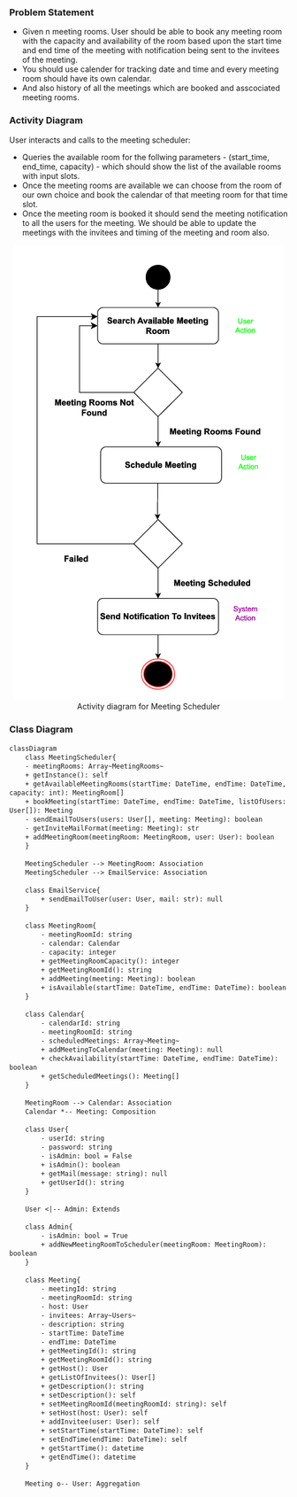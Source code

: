 <h3> Problem Statement </h3>
    <p>
        <ul>
            <li>
                Given n meeting rooms. User should be able to book any meeting room with the capacity and availability of the room  based upon the start time and end time of the meeting with notification being sent to the invitees of the meeting.
            </li>
            <li>
                You should use calender for tracking date and time and every meeting room should have its own calendar.
            </li>
            <li> 
                And also history of all the meetings which are booked and asscociated meeting rooms. 
            </li>
        </ul>
    </p>

<h3> Activity Diagram </h3>
    <p> User interacts and calls to the meeting scheduler: 
            <ul>
                <li>
                 Queries the available room for the follwing parameters - (start_time, end_time,  capacity) - which should show the list of the available rooms with input slots. 
                </li>
                <li>             
                    Once the meeting rooms are available we can choose from the room of our own choice and book the calendar of that meeting room for that time slot. 
                </li>
                <li>
                    Once the meeting room is booked it should send the meeting notification to all the users for the meeting. We should be able to update the meetings with the invitees and timing of the meeting and room also.
                </li>
            </ul>
    </p>
    <p align="center">
        <img src="/MeetingScheduler/docs/activity_diagram.png" alt="Activity Diagram">
            <br />
        Activity diagram for Meeting Scheduler
    </p>

<h3> Class Diagram </h3>

```mermaid
classDiagram
    class MeetingScheduler{
    - meetingRooms: Array~MeetingRooms~
    + getInstance(): self
    + getAvailableMeetingRooms(startTime: DateTime, endTime: DateTime, capacity: int): MeetingRoom[]
    + bookMeeting(startTime: DateTime, endTime: DateTime, listOfUsers: User[]): Meeting
    - sendEmailToUsers(users: User[], meeting: Meeting): boolean
    - getInviteMailFormat(meeting: Meeting): str
    + addMeetingRoom(meetingRoom: MeetingRoom, user: User): boolean
    }

    MeetingScheduler --> MeetingRoom: Association 
    MeetingScheduler --> EmailService: Association

    class EmailService{
        + sendEmailToUser(user: User, mail: str): null
    }

    class MeetingRoom{
        - meetingRoomId: string
        - calendar: Calendar
        - capacity: integer
        + getMeetingRoomCapacity(): integer
        + getMeetingRoomId(): string
        + addMeeting(meeting: Meeting): boolean
        + isAvailable(startTime: DateTime, endTime: DateTime): boolean
    }

    class Calendar{
        - calendarId: string
        - meetingRoomId: string
        - scheduledMeetings: Array~Meeting~
        + addMeetingToCalendar(meeting: Meeting): null
        + checkAvailability(startTime: DateTime, endTime: DateTime): boolean
        + getScheduledMeetings(): Meeting[]
    }
    
    MeetingRoom --> Calendar: Association
    Calendar *-- Meeting: Composition
    
    class User{
        - userId: string
        - password: string
        - isAdmin: bool = False
        + isAdmin(): boolean
        + getMail(message: string): null 
        + getUserId(): string
    }

    User <|-- Admin: Extends
    
    class Admin{
        - isAdmin: bool = True
        + addNewMeetingRoomToScheduler(meetingRoom: MeetingRoom): boolean
    }

    class Meeting{
        - meetingId: string
        - meetingRoomId: string
        - host: User
        - invitees: Array~Users~
        - description: string
        - startTime: DateTime
        - endTime: DateTime
        + getMeetingId(): string
        + getMeetingRoomId(): string
        + getHost(): User
        + getListOfInvitees(): User[]
        + getDescription(): string
        + setDescription(): self
        + setMeetingRoomId(meetingRoomId: string): self
        + setHost(host: User): self
        + addInvitee(user: User): self
        + setStartTime(startTime: DateTime): self
        + setEndTime(endTime: DateTime): self
        + getStartTime(): datetime
        + getEndTime(): datetime
    }

    Meeting o-- User: Aggregation
```


    
